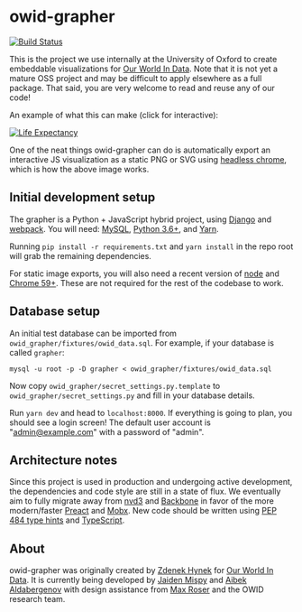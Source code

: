 # owid-grapher

[![Build Status](https://travis-ci.org/OurWorldInData/owid-grapher.svg?branch=master)](https://travis-ci.org/OurWorldInData/owid-grapher)

This is the project we use internally at the University of Oxford to create embeddable visualizations for [Our World In Data](https://ourworldindata.org). Note that it is not yet a mature OSS project and may be difficult to apply elsewhere as a full package. That said, you are very welcome to read and reuse any of our code!

An example of what this can make (click for interactive):

[![Life Expectancy](https://ourworldindata.org/grapher/life-expectancy.png?tab=map)](https://ourworldindata.org/grapher/life-expectancy?tab=map)

One of the neat things owid-grapher can do is automatically export an interactive JS visualization as a static PNG or SVG using [headless chrome](https://developers.google.com/web/updates/2017/04/headless-chrome), which is how the above image works.

## Initial development setup

The grapher is a Python + JavaScript hybrid project, using [Django](https://www.djangoproject.com/) and [webpack](https://webpack.github.io/). You will need: [MySQL](https://www.mysql.com/), [Python 3.6+](https://www.python.org/downloads/), and [Yarn](https://yarnpkg.com/en/).

Running `pip install -r requirements.txt` and `yarn install` in the repo root will grab the remaining dependencies.

For static image exports, you will also need a recent version of [node](https://nodejs.org/en/) and [Chrome 59+](https://developers.google.com/web/updates/2017/04/headless-chrome). These are not required for the rest of the codebase to work.

## Database setup

An initial test database can be imported from `owid_grapher/fixtures/owid_data.sql`. For example, if your database is called `grapher`:

`mysql -u root -p -D grapher < owid_grapher/fixtures/owid_data.sql`	

Now copy `owid_grapher/secret_settings.py.template` to `owid_grapher/secret_settings.py` and fill in your database details.

Run `yarn dev` and head to `localhost:8000`. If everything is going to plan, you should see a login screen! The default user account is "admin@example.com" with a password of "admin".

## Architecture notes

Since this project is used in production and undergoing active development, the dependencies and code style are still in a state of flux. We eventually aim to fully migrate away from [nvd3](http://nvd3.org/) and [Backbone](http://backbonejs.org/) in favor of the more modern/faster [Preact](https://github.com/developit/preact) and [Mobx](https://github.com/mobxjs/mobx). New code should be written using [PEP 484 type hints](https://www.python.org/dev/peps/pep-0484/) and [TypeScript](https://www.typescriptlang.org/).

## About

owid-grapher was originally created by [Zdenek Hynek](https://github.com/zdenekhynek) for [Our World In Data](https://ourworldindata.org). It is currently being developed by [Jaiden Mispy](http://github.com/mispy) and [Aibek Aldabergenov](https://github.com/aaldaber) with design assistance from [Max Roser](http://maxroser.com/) and the OWID research team.